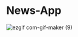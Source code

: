 # News-App
![ezgif com-gif-maker (9)](https://user-images.githubusercontent.com/80515499/160263778-323a8b1e-9d41-45fe-9884-6eac8cc91607.gif)
